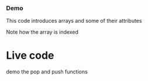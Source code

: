 
### Demo 

This code introduces arrays and some of their attributes

Note how the array is indexed

# Live code

demo the pop and push functions
